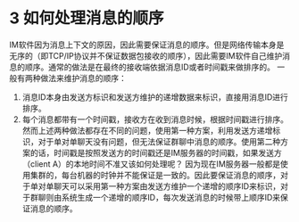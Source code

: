 # 3 如何处理消息的顺序
IM软件因为消息上下文的原因，因此需要保证消息的顺序。但是网络传输本身是无序的（即TCP/IP协议并不保证数据包接收的顺序），因此需要IM软件自己维护消息的顺序。通常的做法是在最终的接收端依据消息ID或者时间戳来做排序的。
一般有两种做法来维护消息的顺序：
1.  消息ID本身由发送方标识和发送方维护的递增数据来标识，直接用消息ID进行排序。
2.  每个消息都带有一个时间戳，接收方在收到消息时候，根据时间戳进行排序。
然而上述两种做法都存在不同的问题，使用第一种方案，利用发送方递增标识，对于单对单聊天没有问题，但无法保证群聊中消息的顺序。使用第二种方案的话，时间戳是按照发送方的时间戳还是IM服务器的时间戳，如果发送方（client A）的本地时间不准又该如何处理呢？
因为现在IM服务器一般都是使用集群的，每台机器的时钟并不能保证是一致的。因此要保证消息的顺序，对于单对单聊天可以采用第一种方案由发送方维护一个递增的顺序ID来标识，对于群聊则由系统生成一个递增的顺序ID，每次发送消息的时候带上顺序ID来保证消息的顺序。




